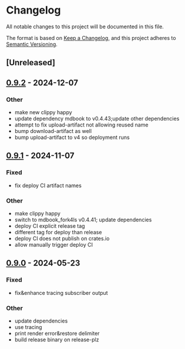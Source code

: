 # Changelog
All notable changes to this project will be documented in this file.

The format is based on [Keep a Changelog](https://keepachangelog.com/en/1.0.0/),
and this project adheres to [Semantic Versioning](https://semver.org/spec/v2.0.0.html).

## [Unreleased]

## [0.9.2](https://github.com/lzanini/mdbook-katex/compare/v0.9.1...v0.9.2) - 2024-12-07

### Other

- make new clippy happy
- update dependency mdbook to v0.4.43;update other dependencies
- attempt to fix upload-artifact not allowing reused name
- bump download-artifact as well
- bump upload-artifact to v4 so deployment runs

## [0.9.1](https://github.com/lzanini/mdbook-katex/compare/v0.9.0...v0.9.1) - 2024-11-07

### Fixed

- fix deploy CI artifact names

### Other

- make clippy happy
- switch to mdbook_fork4ls v0.4.41; update dependencies
- deploy CI explicit release tag
- different tag for deploy than release
- deploy CI does not publish on crates.io
- allow manually trigger deploy CI

## [0.9.0](https://github.com/lzanini/mdbook-katex/compare/v0.8.1...v0.9.0) - 2024-05-23

### Fixed
- fix&enhance tracing subscriber output

### Other
- update dependencies
- use tracing
- print render error&restore delimiter
- build release binary on release-plz
